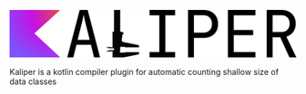![Kaliper logo](images/kaliper_logo.png)

Kaliper is a kotlin compiler plugin for automatic counting shallow size of data classes
